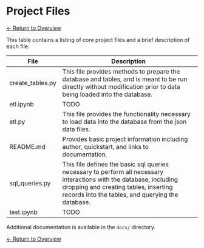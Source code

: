 # Project Files

[<- Return to Overview](../README.md)

This table contains a listing of core project files and a brief description of each file.

| File             | Description                                                                                                                                                                                                      |
| ---------------- | ---------------------------------------------------------------------------------------------------------------------------------------------------------------------------------------------------------------- |
| create_tables.py | This file provides methods to prepare the database and tables, and is meant to be run directly without modification prior to data being loaded into the database.                                                |
| etl.ipynb        | TODO                                                                                                                                                                                                             |
| etl.py           | This file provides the functionality necessary to load data into the database from the json data files.                                                                                                          |
| README.md        | Provides basic project information including author, quickstart, and links to documentation.                                                                                                                     |
| sql_queries.py   | This file defines the basic sql queries necessary to perform all necessary interactions with the database, including dropping and creating tables, inserting records into the tables, and querying the database. |
| test.ipynb       | TODO                                                                                                                                                                                                             |

Additional documentation is available in the `docs/` directory.

[<- Return to Overview](../README.md)
